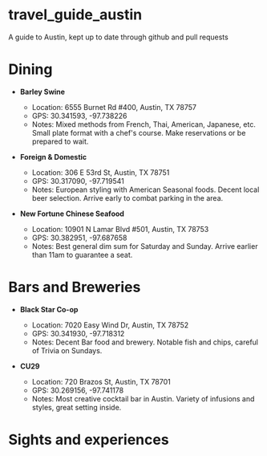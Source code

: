 # travel_guide_austin
A guide to Austin, kept up to date through github and pull requests


# Dining
- __Barley Swine__
  - Location: 6555 Burnet Rd #400, Austin, TX 78757
  - GPS: 30.341593, -97.738226
  - Notes: Mixed methods from French, Thai, American, Japanese, etc.  Small plate format with a chef's course.  Make reservations or be prepared to wait.

- __Foreign & Domestic__
  - Location: 306 E 53rd St, Austin, TX 78751
  - GPS: 30.317090, -97.719541
  - Notes: European styling with American Seasonal foods.  Decent local beer selection.  Arrive early to combat parking in the area.

- __New Fortune Chinese Seafood__
  - Location: 10901 N Lamar Blvd #501, Austin, TX 78753
  - GPS: 30.382951, -97.687658
  - Notes: Best general dim sum for Saturday and Sunday.  Arrive earlier than 11am to guarantee a seat.


# Bars and Breweries

- __Black Star Co-op__
  - Location: 7020 Easy Wind Dr, Austin, TX 78752
  - GPS: 30.341930, -97.718312
  - Notes: Decent Bar food and brewery.  Notable fish and chips, careful of Trivia on Sundays.

- __CU29__
  - Location: 720 Brazos St, Austin, TX 78701
  - GPS: 30.269156, -97.741178
  - Notes: Most creative cocktail bar in Austin.  Variety of infusions and styles, great setting inside.


# Sights and experiences
